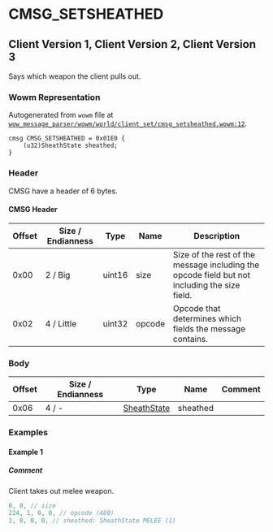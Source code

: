 # CMSG_SETSHEATHED

## Client Version 1, Client Version 2, Client Version 3

Says which weapon the client pulls out.

### Wowm Representation

Autogenerated from `wowm` file at [`wow_message_parser/wowm/world/client_set/cmsg_setsheathed.wowm:12`](https://github.com/gtker/wow_messages/tree/main/wow_message_parser/wowm/world/client_set/cmsg_setsheathed.wowm#L12).
```rust,ignore
cmsg CMSG_SETSHEATHED = 0x01E0 {
    (u32)SheathState sheathed;
}
```
### Header

CMSG have a header of 6 bytes.

#### CMSG Header

| Offset | Size / Endianness | Type   | Name   | Description |
| ------ | ----------------- | ------ | ------ | ----------- |
| 0x00   | 2 / Big           | uint16 | size   | Size of the rest of the message including the opcode field but not including the size field.|
| 0x02   | 4 / Little        | uint32 | opcode | Opcode that determines which fields the message contains.|

### Body

| Offset | Size / Endianness | Type | Name | Comment |
| ------ | ----------------- | ---- | ---- | ------- |
| 0x06 | 4 / - | [SheathState](sheathstate.md) | sheathed |  |

### Examples

#### Example 1

##### Comment

Client takes out melee weapon.

```c
0, 8, // size
224, 1, 0, 0, // opcode (480)
1, 0, 0, 0, // sheathed: SheathState MELEE (1)
```
